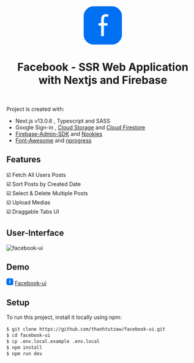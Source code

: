 
<div align="center">
<img src="public/logo.svg" width="100" height="100" alt="logo" title="logo" /></div>
<h1 align="center" >Facebook - SSR Web Application with Nextjs and Firebase</h1>
<br />

Project is created with:
* Next.js v13.0.6 , Typescript and SASS
* Google Sign-in , [Cloud Storage](https://firebase.google.com/docs/storage/web/start) and [Cloud Firestore](https://github.com/thanhtutzaw/todolist3/blob/main/README.md#nosql-document-database)
* [Firebase-Admin-SDK](https://www.npmjs.com/package/firebase-admin) and [Nookies](https://www.npmjs.com/package/nookies)
* [Font-Awesome](https://fontawesome.com) and [nprogress](https://www.npmjs.com/package/nprogress) 

## Features
:ballot_box_with_check:	Fetch All Users Posts\
:ballot_box_with_check:	Sort Posts by Created Date\
:ballot_box_with_check:	Select & Delete Multiple Posts\
:ballot_box_with_check:	Upload Medias\
:ballot_box_with_check:	Draggable Tabs UI

## User-Interface
![facebook-ui](https://github.com/thanhtutzaw/facebook-ui/assets/71011043/aebfa8bd-d6d4-4879-8074-023d83647ab4)

## Demo
<img src="public/logo.svg" width="18" height="18" alt="logo" title="logo" />  [Facebook-ui](https://facebook-ui-zee.vercel.app/)

## Setup
To run this project, install it locally using npm:

```
$ git clone https://github.com/thanhtutzaw/facebook-ui.git
$ cd facebook-ui
$ cp .env.local.example .env.local
$ npm install
$ npm run dev
```
